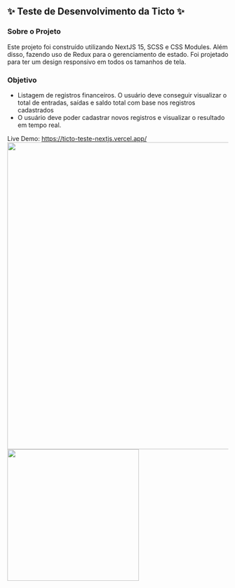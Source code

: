 ## ✨ Teste de Desenvolvimento da Ticto ✨

### Sobre o Projeto
Este projeto foi construído utilizando NextJS 15, SCSS e CSS Modules. Além disso, fazendo uso de Redux para o gerenciamento de estado.
Foi projetado para ter um design responsivo em todos os tamanhos de tela.

### Objetivo
- Listagem de registros financeiros. O usuário deve conseguir visualizar o total de entradas, saídas e saldo total com base nos registros cadastrados
- O usuário deve poder cadastrar novos registros e visualizar o resultado em tempo real.

Live Demo: https://ticto-teste-nextjs.vercel.app/
<img src="https://github.com/user-attachments/assets/e0dc329b-7ce8-4933-ac35-1e9378b0e197" width="700px"/>
<img src="https://github.com/user-attachments/assets/84530a54-3591-4bd4-9971-bbe8c5b35524" width="300px"/>


